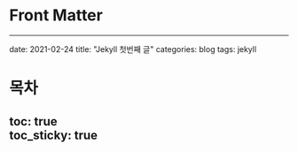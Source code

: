 # Front Matter
---
date: 2021-02-24
title: "Jekyll 첫번째 글"
categories: blog
tags: jekyll
# 목차
toc: true  
toc_sticky: true 
---

